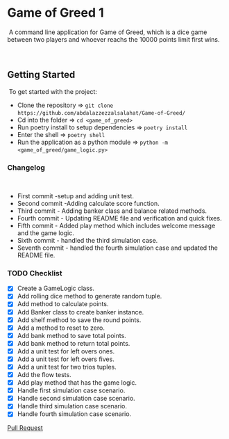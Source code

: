 
# Game of Greed 1
​
A command line application for Game of Greed, which is a dice game between two players and whoever reachs the 10000 points limit first wins.

​
## Getting Started
​
To get started with the project:
​
* Clone the repository =>  `git clone https://github.com/abdalazzezzalsalahat/Game-of-Greed/`
​
* Cd into the folder =>  `cd <game_of_greed>`
​
* Run poetry install to setup dependencies =>  `poetry install`
​
* Enter the shell =>  `poetry shell`
​
* Run the application as a python module =>  `python -m <game_of_greed/game_logic.py>`
​
### Changelog
​
* First commit -setup and adding unit test. 
* Second commit -Adding calculate score function.
* Third commit - Adding banker class and balance related methods.​
* Fourth commit - Updating README file and verification and quick fixes.
* Fifth commit - Added play method which includes welcome message and the game logic.
* Sixth commit - handled the third simulation case.
* Seventh commit - handled the fourth simulation case and updated the README file.

### TODO Checklist
- [x] Create a GameLogic class.
- [x] Add rolling dice method to generate random tuple.
- [x] Add method to calculate points.
- [x] Add Banker class to create banker instance.
- [x] Add shelf method to save the round points.
- [x] Add a method to reset to zero.
- [x] Add bank method to save total points.
- [x] Add bank method to return total points.
- [x] Add a unit test for left overs ones.
- [x] Add a unit test for left overs fives.
- [x] Add a unit test for two trios tuples.
- [x] Add the flow tests.
- [x] Add play method that has the game logic.
- [x] Handle first simulation case scenario.
- [x] Handle second simulation case scenario.
- [x] Handle third simulation case scenario.
- [x] Handle fourth simulation case scenario.

[Pull Request](https://github.com/abdalazzezzalsalahat/Game-of-Greed/pull/12)
